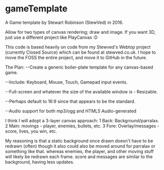 # gameTemplate

A Game template by Stewart Robinson (StewVed) in 2016.

Allow for two types of canvas rendering; draw and image.
If you want 3D, just use a different project like PlayCanvas :D

This code is based heavily on code from my Stewved's Webtop project
(currently Closed Source) which can be found at stewved.co.uk.
I hope to move the FOSS the entire project, and move it to GitHub in the future.


The Plan:
--Create a generic boiler-plate template for any canvas-based game.

--Include: Keyboard, Mouse, Touch, Gamepad input events.

--Full-screen and whatever the size of the available window is - Resizable.

--Perhaps default to 16:9 since that appears to be the standard.

--Audio support for both mp3/ogg and HTML5 Audio-generated


I think I will adopt a 3-layer canvas approach:
1 Back: Background/parralax.
2 Main: movings - player, enemies, bullets, etc.
3 Fore: Overlay/messages - score, lives, you win, etc.

My reasoning is that a static background once drawn doesn't have to be redrawn (often)
though it also could also be moved around for parralax or something like that.
whereas enemies, the player, and other moving stuff will likely be redrawn each frame.
score and messages are similar to the background, having less updates.
